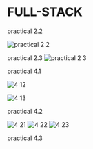 # FULL-STACK
practical 2.2

![practical  2 2](https://github.com/user-attachments/assets/c232d9fa-acd3-4515-ab89-224d069443a4)

practical 2.3
![practical 2 3](https://github.com/user-attachments/assets/a99081e4-9eb0-4c55-9ec9-c77fa9a90064)



practical 4.1


![4 12](https://github.com/user-attachments/assets/22e90abf-2761-46d8-b7ea-96bc81dae770)

![4 13](https://github.com/user-attachments/assets/a0b49b4b-2cdf-43b1-a3e1-a472e2ab279c)


practical 4.2

![4 21](https://github.com/user-attachments/assets/afe230df-a12e-4598-8afd-8f59435296fe)
![4 22](https://github.com/user-attachments/assets/bc8d8c1b-9f7f-4403-91ef-a6dea48cb748)
![4 23](https://github.com/user-attachments/assets/9308f73e-4dde-4216-9b72-dd5082e23154)

practical 4.3


